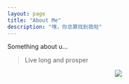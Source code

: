 ```yaml
---
layout: page
title: "About Me"
description: "嘿，你总算找到我啦"
---
```




Something about u...


> Live long and prosper

<center>
    <p><img src="http://dreamofbook.qiniudn.com/hacker.png" align="center"></p>
</center>
